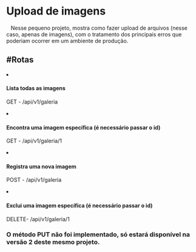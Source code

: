<h1>Upload de imagens</h1>

<p>&nbsp&nbsp&nbspNesse pequeno projeto, mostra como fazer upload de arquivos (nesse caso, apenas de imagens), com o tratamento dos principais erros que poderiam ocorrer em um ambiente de produção.</p>

<h2>#Rotas</h2>

<li><h4>Lista todas as imagens</h4></li>

<p>GET - /api/v1/galeria</p>

<li><h4>Encontra uma imagem específica (é necessário passar o id)</h4></li>

<p>GET - /api/v1/galeria/1</p>

<li><h4>Registra uma nova imagem</h4></li>

<p>POST - /api/v1/galeria</p>

<li><h4>Exclui uma imagem específica (é necessário passar o id)</h4></li>

<p>DELETE- /api/v1/galeria/1</p>


<h3>O método PUT não foi implementado, só estará disponível na versão 2 deste mesmo projeto.</h3>
